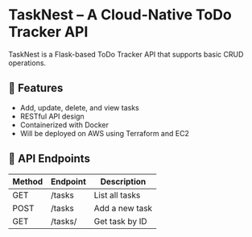 # TaskNest – A Cloud-Native ToDo Tracker API

TaskNest is a Flask-based ToDo Tracker API that supports basic CRUD operations.

## 🚀 Features

- Add, update, delete, and view tasks
- RESTful API design
- Containerized with Docker
- Will be deployed on AWS using Terraform and EC2

## 🧪 API Endpoints

| Method | Endpoint       | Description         |
|--------|----------------|---------------------|
| GET    | /tasks         | List all tasks      |
| POST   | /tasks         | Add a new task      |
| GET    | /tasks/<id>    | Get task by ID      |

